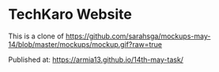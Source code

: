# TechKaro Website

This is a clone of https://github.com/sarahsga/mockups-may-14/blob/master/mockups/mockup.gif?raw=true


Published at: https://armia13.github.io/14th-may-task/
